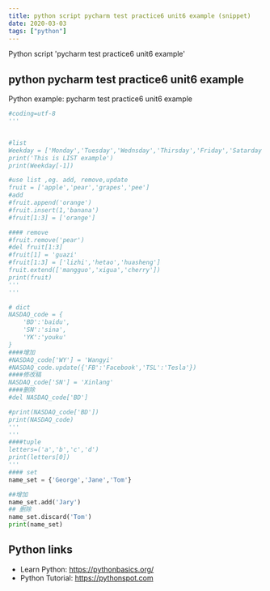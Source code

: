 ```yaml
---
title: python script pycharm test practice6 unit6 example (snippet)
date: 2020-03-03
tags: ["python"]
---
```

Python script 'pycharm test practice6 unit6 example'


## python pycharm test practice6 unit6 example

Python example: pycharm test practice6 unit6 example

```python
#coding=utf-8
'''


#list
Weekday = ['Monday','Tuesday','Wednsday','Thirsday','Friday','Satarday','Sunday']
print('This is LIST example')
print(Weekday[-1])

#use list ,eg. add, remove,update
fruit = ['apple','pear','grapes','pee']
#add
#fruit.append('orange')
#fruit.insert(1,'banana')
#fruit[1:3] = ['orange']

#### remove
#fruit.remove('pear')
#del fruit[1:3]
#fruit[1] = 'guazi'
#fruit[1:3] = ['lizhi','hetao','huasheng']
fruit.extend(['mangguo','xigua','cherry'])
print(fruit)
'''
'''

# dict
NASDAQ_code = {
    'BD':'baidu',
    'SN':'sina',
    'YK':'youku'
}
####增加
#NASDAQ_code['WY'] = 'Wangyi'
#NASDAQ_code.update({'FB':'Facebook','TSL':'Tesla'})
####修改稿
NASDAQ_code['SN'] = 'Xinlang'
####删除
#del NASDAQ_code['BD']

#print(NASDAQ_code['BD'])
print(NASDAQ_code)
'''
'''
####tuple
letters=('a','b','c','d')
print(letters[0])
'''
#### set
name_set = {'George','Jane','Tom'}

##增加
name_set.add('Jary')
## 删除
name_set.discard('Tom')
print(name_set)

```

## Python links

- Learn Python: https://pythonbasics.org/
- Python Tutorial: https://pythonspot.com
